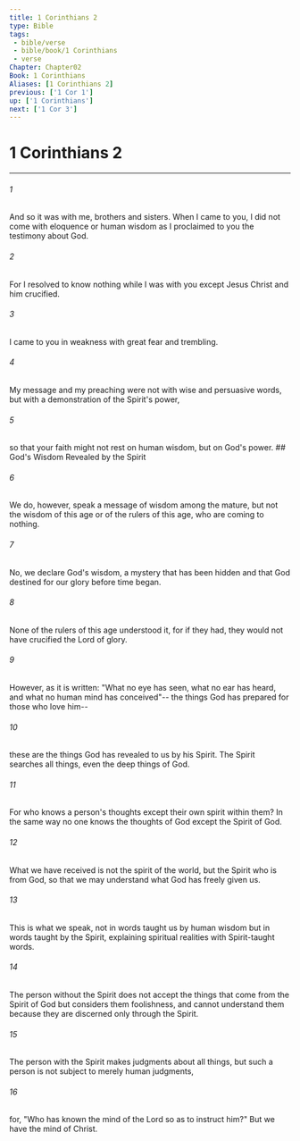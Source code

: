```yaml
---
title: 1 Corinthians 2
type: Bible
tags:
 - bible/verse
 - bible/book/1 Corinthians
 - verse
Chapter: Chapter02
Book: 1 Corinthians
Aliases: [1 Corinthians 2]
previous: ['1 Cor 1']
up: ['1 Corinthians']
next: ['1 Cor 3']
---
```

# 1 Corinthians 2

***


###### 1 
And so it was with me, brothers and sisters. When I came to you, I did not come with eloquence or human wisdom as I proclaimed to you the testimony about God. 

###### 2 
For I resolved to know nothing while I was with you except Jesus Christ and him crucified. 

###### 3 
I came to you in weakness with great fear and trembling. 

###### 4 
My message and my preaching were not with wise and persuasive words, but with a demonstration of the Spirit's power, 

###### 5 
so that your faith might not rest on human wisdom, but on God's power. ## God's Wisdom Revealed by the Spirit 

###### 6 
We do, however, speak a message of wisdom among the mature, but not the wisdom of this age or of the rulers of this age, who are coming to nothing. 

###### 7 
No, we declare God's wisdom, a mystery that has been hidden and that God destined for our glory before time began. 

###### 8 
None of the rulers of this age understood it, for if they had, they would not have crucified the Lord of glory. 

###### 9 
However, as it is written: "What no eye has seen, what no ear has heard, and what no human mind has conceived"-- the things God has prepared for those who love him-- 

###### 10 
these are the things God has revealed to us by his Spirit. The Spirit searches all things, even the deep things of God. 

###### 11 
For who knows a person's thoughts except their own spirit within them? In the same way no one knows the thoughts of God except the Spirit of God. 

###### 12 
What we have received is not the spirit of the world, but the Spirit who is from God, so that we may understand what God has freely given us. 

###### 13 
This is what we speak, not in words taught us by human wisdom but in words taught by the Spirit, explaining spiritual realities with Spirit-taught words. 

###### 14 
The person without the Spirit does not accept the things that come from the Spirit of God but considers them foolishness, and cannot understand them because they are discerned only through the Spirit. 

###### 15 
The person with the Spirit makes judgments about all things, but such a person is not subject to merely human judgments, 

###### 16 
for, "Who has known the mind of the Lord so as to instruct him?" But we have the mind of Christ. 
